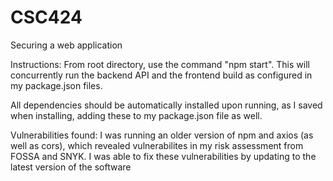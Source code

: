 # CSC424
Securing a web application


Instructions:
  From root directory, use the command "npm start". This will concurrently run the backend API and the frontend build
  as configured in my package.json files.
  
  All dependencies should be automatically installed upon running, as I saved when installing, adding these to my 
  package.json file as well.
  
 Vulnerabilities found:
  I was running an older version of npm and axios (as well as cors), which revealed vulnerabilites in my risk assessment
  from FOSSA and SNYK. I was able to fix these vulnerabilities by updating to the latest version of the software
